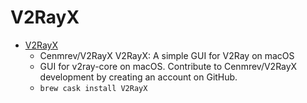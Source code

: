# V2RayX
- [V2RayX](https://github.com/Cenmrev/V2RayX)
  -  Cenmrev/V2RayX V2RayX: A simple GUI for V2Ray on macOS
  - GUI for v2ray-core on macOS. Contribute to Cenmrev/V2RayX development by creating an account on GitHub.
  - `brew cask install V2RayX`
